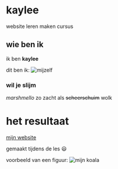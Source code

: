 # kaylee
website leren maken cursus

## wie ben ik
ik ben  **kaylee**

dit ben ik: ![mijzelf](https://lh3.googleusercontent.com/cJ2JCPbdmMcmjoOwRJeFYqSI1CltTRSdPXO_mVnqNzzcDPSZgBUIfYg6Y8fU85R-rZ6POPoR0-NLnhtDCHvCvcHOC77MX_utPGhDMVYjlib-1Zc6Q5Zb-YHozJWacwojglAfG8GX9xo9-CjwRhaFyq8VdEkkSEGyCZGuQjYY49Y8NjuXkjVLLXQwZEIHUvEyEPWmkx8HoYb4JBtlTrVcY4AAIbX-OQp44XiBNDrvhrfgAeFAw4XkG72JNYSAYtajkwVb4ptdJdD8HmRZeF2adegOooWMnMWUwEV1LFLP_0cnqlKu-n25pMVxAYCG7WMNdKKwzKa_zXjWrA5uEUOqPdnbMGw-v-GiyNLhRQ90MZkkoVtFK9o9eA49HFQLE2KBY6e3I5uIla2W9wtJCIoE-w1kKvj2rU67WBNhzu6zP9hvJQn9He_BKGiaSG8DPcuBPFHX7vXWRxdtpU14rSIaUo9fKkDYyLfWzbhOssBkQM_aJFjr8GsN9GK00NOZ7iMRy5OiED1nwraFUpz9jMC4pxWz_0nxn5BT1JyxShpX1SNe6PzM_PN6KhFfX7eif23z6clBETM968eWX931jnnOk3aOnBa-AffCiFMiVLrsA5E1K14tXv-ZlWRYY5ha0AKIvg1nLgAiaorG9SiI4x5vCmFRjIiBdYCSvZZVhJWJ59_3rpq26uG1gh4=w547-h729-no)

### wil je slijm 
*_marshmello_*
zo zacht als ~~scheerschuim~~ wolk

# het resultaat
[mijn website](https://kayleermc.github.io/kaylee/)

gemaakt tijdens de les :smiley:

voorbeeld van een figuur: ![mijn koala](https://images3.persgroep.net/rcs/0CyAhuUGoZxGq4PYhaQ9PnCIfno/diocontent/139729622/_fitwidth/763?appId=2dc96dd3f167e919913d808324cbfeb2&quality=0.8)

